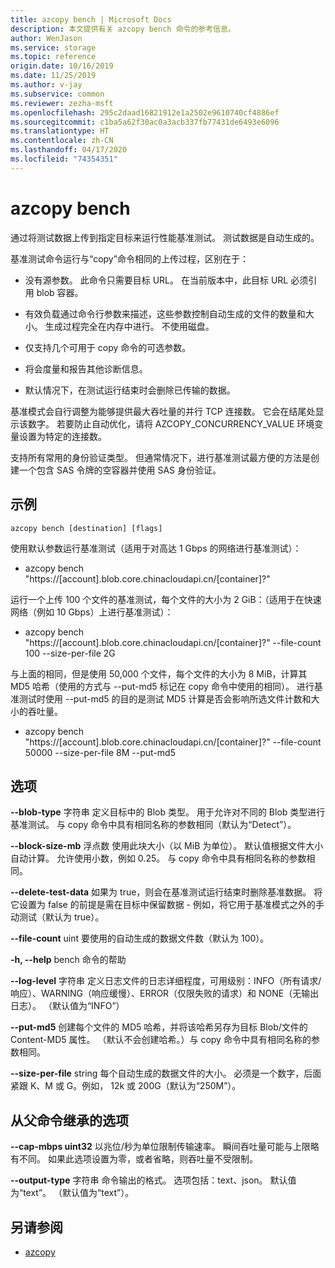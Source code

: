 ```yaml
---
title: azcopy bench | Microsoft Docs
description: 本文提供有关 azcopy bench 命令的参考信息。
author: WenJason
ms.service: storage
ms.topic: reference
origin.date: 10/16/2019
ms.date: 11/25/2019
ms.author: v-jay
ms.subservice: common
ms.reviewer: zezha-msft
ms.openlocfilehash: 295c2daad16821912e1a2502e9610740cf4886ef
ms.sourcegitcommit: c1ba5a62f30ac0a3acb337fb77431de6493e6096
ms.translationtype: HT
ms.contentlocale: zh-CN
ms.lasthandoff: 04/17/2020
ms.locfileid: "74354351"
---
```

# <a name="azcopy-bench"></a>azcopy bench

通过将测试数据上传到指定目标来运行性能基准测试。 测试数据是自动生成的。

基准测试命令运行与“copy”命令相同的上传过程，区别在于：

  - 没有源参数。  此命令只需要目标 URL。 在当前版本中，此目标 URL 必须引用 blob 容器。
  
  - 有效负载通过命令行参数来描述，这些参数控制自动生成的文件的数量和大小。 生成过程完全在内存中进行。 不使用磁盘。
  
  - 仅支持几个可用于 copy 命令的可选参数。
  
  - 将会度量和报告其他诊断信息。
  
  - 默认情况下，在测试运行结束时会删除已传输的数据。

基准模式会自行调整为能够提供最大吞吐量的并行 TCP 连接数。 它会在结尾处显示该数字。 若要防止自动优化，请将 AZCOPY_CONCURRENCY_VALUE 环境变量设置为特定的连接数。

支持所有常用的身份验证类型。 但通常情况下，进行基准测试最方便的方法是创建一个包含 SAS 令牌的空容器并使用 SAS 身份验证。

## <a name="examples"></a>示例

```azcopy
azcopy bench [destination] [flags]
```

使用默认参数运行基准测试（适用于对高达 1 Gbps 的网络进行基准测试）：

- azcopy bench "https://[account].blob.core.chinacloudapi.cn/[container]?<SAS>"

运行一个上传 100 个文件的基准测试，每个文件的大小为 2 GiB：（适用于在快速网络（例如 10 Gbps）上进行基准测试）：

- azcopy bench "https://[account].blob.core.chinacloudapi.cn/[container]?<SAS>" --file-count 100 --size-per-file 2G

与上面的相同，但是使用 50,000 个文件，每个文件的大小为 8 MiB，计算其 MD5 哈希（使用的方式与 --put-md5 标记在 copy 命令中使用的相同）。 进行基准测试时使用 --put-md5 的目的是测试 MD5 计算是否会影响所选文件计数和大小的吞吐量。

- azcopy bench "https://[account].blob.core.chinacloudapi.cn/[container]?<SAS>" --file-count 50000 --size-per-file 8M --put-md5

## <a name="options"></a>选项

**--blob-type** 字符串  定义目标中的 Blob 类型。 用于允许对不同的 Blob 类型进行基准测试。 与 copy 命令中具有相同名称的参数相同（默认为“Detect”）。

**--block-size-mb** 浮点数  使用此块大小（以 MiB 为单位）。 默认值根据文件大小自动计算。 允许使用小数，例如 0.25。 与 copy 命令中具有相同名称的参数相同。

**--delete-test-data**  如果为 true，则会在基准测试运行结束时删除基准数据。  将它设置为 false 的前提是需在目标中保留数据 - 例如，将它用于基准模式之外的手动测试（默认为 true）。

**--file-count** uint  要使用的自动生成的数据文件数（默认为 100）。

**-h, --help**  bench 命令的帮助

**--log-level** 字符串 定义日志文件的日志详细程度，可用级别：INFO（所有请求/响应）、WARNING（响应缓慢）、ERROR（仅限失败的请求）和 NONE（无输出日志）。 （默认值为“INFO”）

**--put-md5**  创建每个文件的 MD5 哈希，并将该哈希另存为目标 Blob/文件的 Content-MD5 属性。 （默认不会创建哈希。）与 copy 命令中具有相同名称的参数相同。

**--size-per-file** string   每个自动生成的数据文件的大小。 必须是一个数字，后面紧跟 K、M 或 G。例如， 12k 或 200G（默认为“250M”）。

## <a name="options-inherited-from-parent-commands"></a>从父命令继承的选项

**--cap-mbps uint32**  以兆位/秒为单位限制传输速率。 瞬间吞吐量可能与上限略有不同。 如果此选项设置为零，或者省略，则吞吐量不受限制。

**--output-type** 字符串  命令输出的格式。 选项包括：text、json。 默认值为“text”。 （默认值为“text”）。

## <a name="see-also"></a>另请参阅

- [azcopy](storage-ref-azcopy.md)
